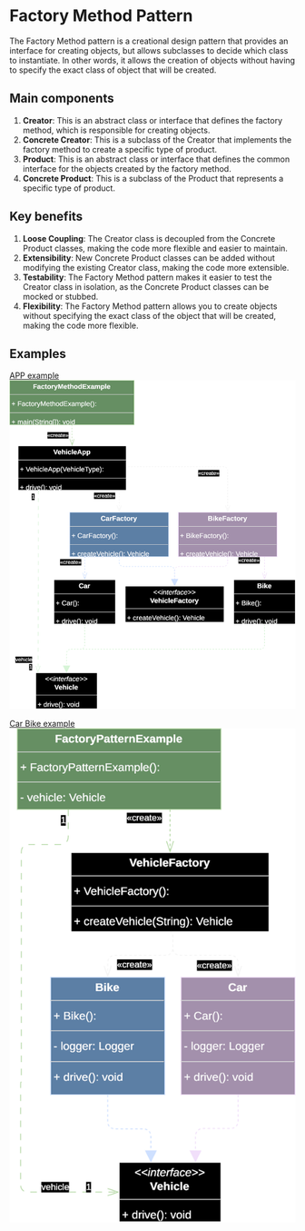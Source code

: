 # Factory Method Pattern

The Factory Method pattern is a creational design pattern that provides an interface for creating objects, but allows subclasses to decide which class to instantiate. In other words, it allows the creation of objects without having to specify the exact class of object that will be created.

## Main components

1. **Creator**: This is an abstract class or interface that defines the factory method, which is responsible for creating objects.
2. **Concrete Creator**: This is a subclass of the Creator that implements the factory method to create a specific type of product.
3. **Product**: This is an abstract class or interface that defines the common interface for the objects created by the factory method.
4. **Concrete Product**: This is a subclass of the Product that represents a specific type of product.

## Key benefits

1. **Loose Coupling**: The Creator class is decoupled from the Concrete Product classes, making the code more flexible and easier to maintain.
2. **Extensibility**: New Concrete Product classes can be added without modifying the existing Creator class, making the code more extensible.
3. **Testability**: The Factory Method pattern makes it easier to test the Creator class in isolation, as the Concrete Product classes can be mocked or stubbed.
4. **Flexibility**: The Factory Method pattern allows you to create objects without specifying the exact class of the object that will be created, making the code more flexible.

## Examples

[APP example](./src/main/java/net/lijm/pattern/factorymethod/appexample/)
![appexample.drawio.svg](./src/main/java/net/lijm/pattern/factorymethod/appexample/appexample.drawio.svg)

[Car Bike example](./src/main/java/net/lijm/pattern/factorymethod/carbikeexample)
![carbikeexample.drawio.svg](src/main/java/net/lijm/pattern/factorymethod/carbikeexample/carbikeexample.drawio.svg)
